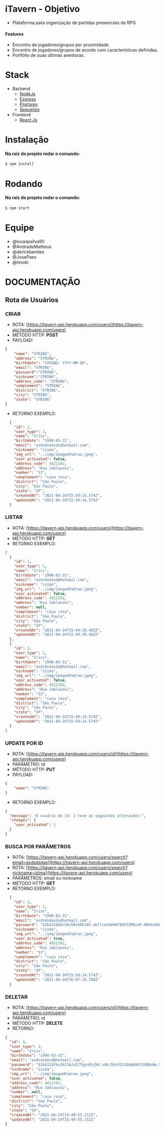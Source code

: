 # iTavern - Objetivo
* Plataforma para organização de partidas presenciais de RPG
#### Features
* Encontro de jogadores/grupos por proximidade.
* Encontro de jogadores/grupos de acordo com características definidas.
* Portfólio de suas últimas aventuras.

# Stack
* Backend
    * [NodeJs](https://nodejs.org/en/)
    * [Express](https://expressjs.com/pt-br/)
    * [Postgres](https://www.postgresql.org/)
    * [Sequelize](https://sequelize.org/master/)
* Frontend
    * [React Js](https://pt-br.reactjs.org/)
# Instalação
#### Na raiz do projeto rodar o comando:
```bash
$ npm install
```
# Rodando
#### Na raiz do projeto rodar o comando:
```bash
$ npm start
```
# Equipe
* @lucaspsilva90
* @AndradeMatheus
* @derickbenites
* @JosePaes
* @lmioki
# DOCUMENTAÇÃO
## Rota de Usuários
### CRIAR
* ROTA: [https://itavern-api.herokuapp.com/users](https://itavern-api.herokuapp.com/users)
* MÉTODO HTTP: **POST**
* PAYLOAD: 
```json
{
	"name": "STRING",
	"address": "STRING",
	"birthdate": "STRING: YYYY-MM-DD",
	"email": "STRING",
	"password":"STRING",
	"nickname":"STRING",
	"address_code": "STRING",
	"complement": "STRING",
	"district": "STRING",
	"city": "STRING",
	"state": "STRING"
}
```
* RETORNO EXEMPLO:

```json
  {
    "id": 2,
    "user_type": 1,
    "name": "Iriss",
    "birthdate": "1990-03-31",
    "email": "asdsdsdasds@hotmail.com",
    "nickname": "izima",
    "img_url": "../img/imagemPadrao.jpeg",
    "user_activated": false,
    "address_code": 4822102,
    "address": "Rua Jablauski",
    "number": "13",
    "complement": "casa rosa",
    "district": "São Paulo",
    "city": "São Paulo",
    "state": "SP",
    "createdAt": "2021-04-24T15:50:14.574Z",
    "updatedAt": "2021-04-24T15:50:14.574Z"
  }
```
### LISTAR
* ROTA: [https://itavern-api.herokuapp.com/users](https://itavern-api.herokuapp.com/users)
* MÉTODO HTTP: **GET**
* RETORNO EXEMPLO: 
```json
[
  {
    "id": 1,
    "user_type": 1,
    "name": "Iriss",
    "birthdate": "1990-03-31",
    "email": "asdsdsdasd@hotmail.com",
    "nickname": "izima",
    "img_url": "../img/imagemPadrao.jpeg",
    "user_activated": false,
    "address_code": 4822102,
    "address": "Rua Jablauski",
    "number": null,
    "complement": "casa rosa",
    "district": "São Paulo",
    "city": "São Paulo",
    "state": "SP",
    "createdAt": "2021-04-24T15:49:39.482Z",
    "updatedAt": "2021-04-24T15:49:39.482Z"
  },
  {
    "id": 2,
    "user_type": 1,
    "name": "Iriss",
    "birthdate": "1990-03-31",
    "email": "asdsdsdasds@hotmail.com",
    "nickname": "izima",
    "img_url": "../img/imagemPadrao.jpeg",
    "user_activated": false,
    "address_code": 4822102,
    "address": "Rua Jablauski",
    "number": "13",
    "complement": "casa rosa",
    "district": "São Paulo",
    "city": "São Paulo",
    "state": "SP",
    "createdAt": "2021-04-24T15:50:14.574Z",
    "updatedAt": "2021-04-24T15:50:14.574Z"
  }
]
```
### UPDATE POR ID
* ROTA: [https://itavern-api.herokuapp.com/users/id](https://itavern-api.herokuapp.com/users)
* PARÂMETRO: id
* MÉTODO HTTP: **PUT**
* PAYLOAD:
```json
{
	"name": "STRING"
}
```
* RETORNO EXEMPLO:
```json
{
  "message": "O usuário de id: 2 teve as seguintes alterações:",
  "changes": {
    "user_activated": 1
  }
}
```
### BUSCA POR PARÂMETROS
* ROTA: [https://itavern-api.herokuapp.com/users/search?email=asdsdsdas](https://itavern-api.herokuapp.com/users)
* ROTA: [https://itavern-api.herokuapp.com/users/search?nickname=izima](https://itavern-api.herokuapp.com/users)
* PARÂMETROS: email ou nickname
* MÉTODO HTTP: **GET**
* RETORNO EXEMPLO: 
```json
  {
    "id": 2,
    "user_type": 1,
    "name": "Iriss",
    "birthdate": "1990-03-31",
    "email": "asdsdsdasds@hotmail.com",
    "password": "$2b$12$GUrCW/KNrK8h18V.dk7lcex9eKN79bP23M8soP.4RhkaIUw8ZrSZW",
    "nickname": "izima",
    "img_url": "../img/imagemPadrao.jpeg",
    "user_activated": true,
    "address_code": 4822102,
    "address": "Rua Jablauski",
    "number": "13",
    "complement": "casa rosa",
    "district": "São Paulo",
    "city": "São Paulo",
    "state": "SP",
    "createdAt": "2021-04-24T15:50:14.574Z",
    "updatedAt": "2021-04-24T16:07:19.788Z"
  }
```
### DELETAR
* ROTA: [https://itavern-api.herokuapp.com/users/id](https://itavern-api.herokuapp.com/users)
* PARÂMETRO: id
* MÉTODO HTTP: **DELETE**
* RETORNO: 
```json
{
  "id": 4,
  "user_type": 1,
  "name": "Iriss",
  "birthdate": "1990-03-31",
  "email": "asdsdsdasd@hotmail.com",
  "password": "$2b$12$Ybs2kI16JcEITgynEkjN4.vU6/IKnU1S28Aq0UKY2KBNzWw.5OBhK",
  "nickname": "izima",
  "img_url": "../img/imagemPadrao.jpeg",
  "user_activated": false,
  "address_code": 4822102,
  "address": "Rua Jablauski",
  "number": null,
  "complement": "casa rosa",
  "district": "São Paulo",
  "city": "São Paulo",
  "state": "SP",
  "createdAt": "2021-04-24T15:40:55.212Z",
  "updatedAt": "2021-04-24T15:40:55.212Z"
}
```